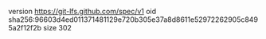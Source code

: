 version https://git-lfs.github.com/spec/v1
oid sha256:96603d4ed011371481129e720b305e37a8d8611e52972262905c8495a2f12f2b
size 302
